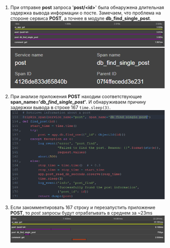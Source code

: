 1. При отправке **post** запроса '**post/\<id\>**' была обнаружена длительная задержка вывода информации о посте.
   Замечаем, что проблема на стороне сервиса **POST**, а точнее в модуле **db_find_single_post**.
![alt text](image-1.png)
![alt text](image-2.png)

2. При анализе приложения **POST** находим соответствующие **span_name='*db_find_single_post*'**.
   И обнаруживаем причину задержки вывода в строке 167 `time.sleep(3)`.
![alt text](image-3.png)

3. Если закомментировать 167 строку и перезапустить приложение **POST**, то *post* запросы будут отрабатывать в среднем за ~23ms
![alt text](image-4.png)
